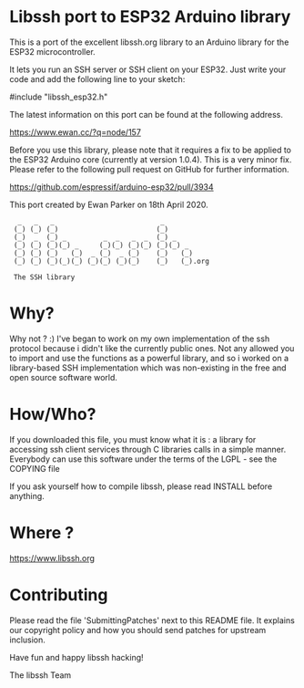 Libssh port to ESP32 Arduino library
====================================

This is a port of the excellent libssh.org library to an Arduino library for
the ESP32 microcontroller.

It lets you run an SSH server or SSH client on your ESP32.  Just write your
code and add the following line to your sketch:

  #include "libssh_esp32.h"

The latest information on this port can be found at the following address.

  https://www.ewan.cc/?q=node/157

Before you use this library, please note that it requires a fix to be
applied to the ESP32 Arduino core (currently at version 1.0.4).  This is a
very minor fix.  Please refer to the following pull request on GitHub for
further information.

  https://github.com/espressif/arduino-esp32/pull/3934

This port created by Ewan Parker on 18th April 2020.

```
  _   _   _                          _
 (_) (_) (_)                        (_)
 (_)  _  (_) _         _  _   _  _  (_) _
 (_) (_) (_)(_) _     (_)(_) (_)(_) (_)(_) _
 (_) (_) (_)   (_)  _ (_)  _ (_)    (_)   (_)
 (_) (_) (_)(_)(_) (_)(_) (_)(_)    (_)   (_).org

 The SSH library

```

# Why?

Why not ? :) I've began to work on my own implementation of the ssh protocol
because i didn't like the currently public ones.
Not any allowed you to import and use the functions as a powerful library,
and so i worked on a library-based SSH implementation which was non-existing
in the free and open source software world.


# How/Who?

If you downloaded this file, you must know what it is : a library for
accessing ssh client services through C libraries calls in a simple manner.
Everybody can use this software under the terms of the LGPL - see the COPYING
file

If you ask yourself how to compile libssh, please read INSTALL before anything.

# Where ?

https://www.libssh.org

# Contributing

Please read the file 'SubmittingPatches' next to this README file. It explains
our copyright policy and how you should send patches for upstream inclusion.

Have fun and happy libssh hacking!

The libssh Team
